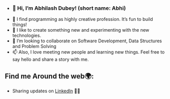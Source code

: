 - ### 👋 Hi, I’m Abhilash Dubey! (short name: Abhi)
- 👀 I find programming as highly creative profession. It’s fun to build things!
- 🌱 I like to create something new and experimenting with the new technologies.
- 💞️ I’m looking to collaborate on Software Development, Data Structures and Problem Solving
- 📫 Also, I love meeting new people and learning new things. Feel free to say hello and share a story with me.

## Find me Around the web🌍:
- Sharing updates on <a href="https://www.linkedin.com/in/abhilash-dubey/">LinkedIn</a> 👯‍♂‍
<!---
Abhilash-du/Abhilash-du is a ✨ special ✨ repository because its `README.md` (this file) appears on your GitHub profile.
You can click the Preview link to take a look at your changes.
--->
